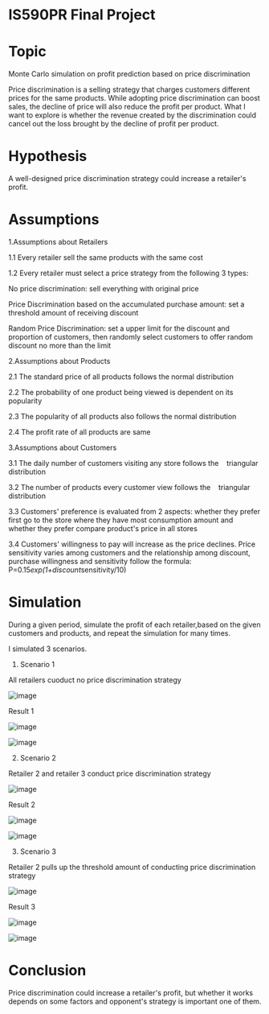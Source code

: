 # IS590PR Final Project
# Topic

Monte Carlo simulation on profit prediction based on price discrimination

Price discrimination is a selling strategy that charges customers different prices 
for the same products.  While adopting price discrimination can boost sales, 
the decline of price will also reduce the profit per product. What I want to 
explore is whether the revenue created by the discrimination could cancel out 
the loss brought by the decline of profit per product.

# Hypothesis

A well-designed price discrimination strategy could increase a retailer's profit.

# Assumptions
1.Assumptions about Retailers

1.1 Every retailer sell the same products with the same cost

1.2 Every retailer must select a price strategy from the following 3 types: 

No price discrimination: sell everything with original price

Price Discrimination based on the accumulated purchase amount: set a threshold 
amount of receiving discount

Random Price Discrimination: set a upper limit for the discount and proportion
of customers, then randomly select customers to offer random discount 
no more than the limit

2.Assumptions about Products

2.1 The standard price of all products follows the normal distribution

2.2 The probability of one product being viewed is dependent on its popularity

2.3 The popularity of all products also follows the normal distribution

2.4 The profit rate of all products are same

3.Assumptions about Customers

3.1 The daily number of customers visiting any store follows the
   triangular distribution

3.2 The number of products every customer view follows the
   triangular distribution

3.3 Customers' preference is evaluated from 2 aspects: whether they prefer first
go to the store where they have most consumption amount and whether they prefer
compare product's price in all stores

3.4 Customers' willingness to pay will increase as the price declines. Price sensitivity
varies among customers and the relationship among discount, purchase willingness
and sensitivity follow the formula: P=0.15*exp(1+discount*sensitivity/10)

# Simulation
During a given period, simulate the profit of each retailer,based on the
given customers and products, and repeat the simulation for many times.

I simulated 3 scenarios.

1. Scenario 1

All retailers cuoduct no price discrimination strategy

![image](https://raw.githubusercontent.com/lcy511/final_projects/master/images/Scenario1/describe.png)

Result 1

![image](https://raw.githubusercontent.com/lcy511/final_projects/master/images/Scenario1/summary_100times.png)

![image](https://raw.githubusercontent.com/lcy511/final_projects/master/images/Scenario1/result.png)

2. Scenario 2

Retailer 2 and retailer 3 conduct price discrimination strategy

![image](https://raw.githubusercontent.com/lcy511/final_projects/master/images/Scenario2/describe.png)

Result 2

![image](https://raw.githubusercontent.com/lcy511/final_projects/master/images/Scenario2/summary_100times.png)

![image](https://raw.githubusercontent.com/lcy511/final_projects/master/images/Scenario2/result.png)

3. Scenario 3

Retailer 2 pulls up the threshold amount of conducting price discrimination strategy

![image](https://raw.githubusercontent.com/lcy511/final_projects/master/images/Scenario3/describe.png)

Result 3

![image](https://raw.githubusercontent.com/lcy511/final_projects/master/images/Scenario3/summary_1000times.png)

![image](https://raw.githubusercontent.com/lcy511/final_projects/master/images/Scenario3/result.png)

# Conclusion
Price discrimination could increase a retailer's profit, but whether it works depends on some factors and opponent's strategy is important one of them.











 





 


     
   







